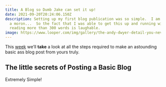 ```yaml
---
title: A Blog so Dumb Jake can set it up!
date: 2021-09-20T20:24:06.150Z
description: Setting up my first blog publication was so simple.  I am typically
  a moron...  So the fact that I was able to get this up and running without
  reading more than 300 words is laughable.
image: https://www.looper.com/img/gallery/the-andy-dwyer-detail-you-never-noticed-in-parks-and-recreation/intro-1597871131.jpg
---
```

This [week](/wdwdw) we’ll **take** a look at all the steps required to make an astounding basic ass blog post from yours truly.

## The little secrets of Posting a Basic Blog

Extremely Simple!